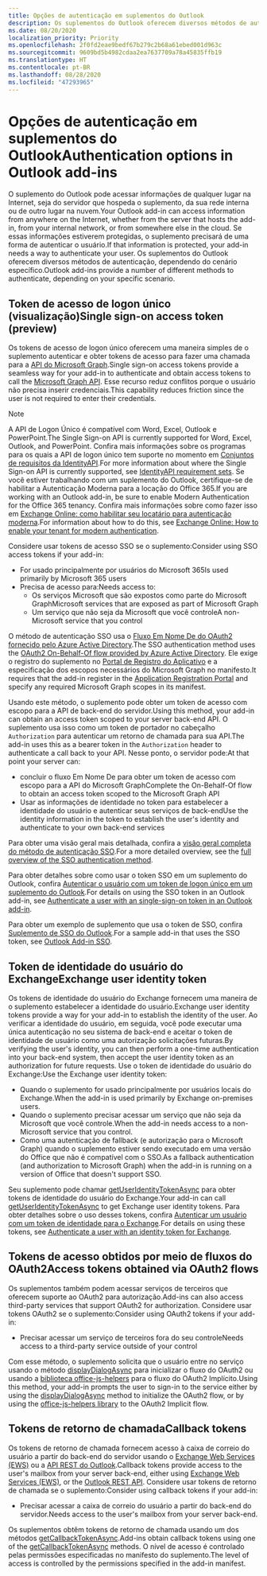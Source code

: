 ```yaml
---
title: Opções de autenticação em suplementos do Outlook
description: Os suplementos do Outlook oferecem diversos métodos de autenticação, dependendo do cenário específico.
ms.date: 08/20/2020
localization_priority: Priority
ms.openlocfilehash: 2f0fd2eae9bedf67b279c2b68a61ebed001d963c
ms.sourcegitcommit: 9609bd5b4982cdaa2ea7637709a78a45835ffb19
ms.translationtype: HT
ms.contentlocale: pt-BR
ms.lasthandoff: 08/28/2020
ms.locfileid: "47293965"
---
```

# <a name="authentication-options-in-outlook-add-ins"></a><span data-ttu-id="afd91-103">Opções de autenticação em suplementos do Outlook</span><span class="sxs-lookup"><span data-stu-id="afd91-103">Authentication options in Outlook add-ins</span></span>

<span data-ttu-id="afd91-104">O suplemento do Outlook pode acessar informações de qualquer lugar na Internet, seja do servidor que hospeda o suplemento, da sua rede interna ou de outro lugar na nuvem.</span><span class="sxs-lookup"><span data-stu-id="afd91-104">Your Outlook add-in can access information from anywhere on the Internet, whether from the server that hosts the add-in, from your internal network, or from somewhere else in the cloud.</span></span> <span data-ttu-id="afd91-105">Se essas informações estiverem protegidas, o suplemento precisará de uma forma de autenticar o usuário.</span><span class="sxs-lookup"><span data-stu-id="afd91-105">If that information is protected, your add-in needs a way to authenticate your user.</span></span> <span data-ttu-id="afd91-106">Os suplementos do Outlook oferecem diversos métodos de autenticação, dependendo do cenário específico.</span><span class="sxs-lookup"><span data-stu-id="afd91-106">Outlook add-ins provide a number of different methods to authenticate, depending on your specific scenario.</span></span>

## <a name="single-sign-on-access-token-preview"></a><span data-ttu-id="afd91-107">Token de acesso de logon único (visualização)</span><span class="sxs-lookup"><span data-stu-id="afd91-107">Single sign-on access token (preview)</span></span>

<span data-ttu-id="afd91-108">Os tokens de acesso de logon único oferecem uma maneira simples de o suplemento autenticar e obter tokens de acesso para fazer uma chamada para a [API do Microsoft Graph](/graph/overview).</span><span class="sxs-lookup"><span data-stu-id="afd91-108">Single sign-on access tokens provide a seamless way for your add-in to authenticate and obtain access tokens to call the [Microsoft Graph API](/graph/overview).</span></span> <span data-ttu-id="afd91-109">Esse recurso reduz conflitos porque o usuário não precisa inserir credenciais.</span><span class="sxs-lookup"><span data-stu-id="afd91-109">This capability reduces friction since the user is not required to enter their credentials.</span></span>

> [!NOTE]
> <span data-ttu-id="afd91-110">A API de Logon Único é compatível com Word, Excel, Outlook e PowerPoint.</span><span class="sxs-lookup"><span data-stu-id="afd91-110">The Single Sign-on API is currently supported for Word, Excel, Outlook, and PowerPoint.</span></span> <span data-ttu-id="afd91-111">Confira mais informações sobre os programas para os quais a API de logon único tem suporte no momento em [Conjuntos de requisitos da IdentityAPI](../reference/requirement-sets/identity-api-requirement-sets.md).</span><span class="sxs-lookup"><span data-stu-id="afd91-111">For more information about where the Single Sign-on API is currently supported, see [IdentityAPI requirement sets](../reference/requirement-sets/identity-api-requirement-sets.md).</span></span>
> <span data-ttu-id="afd91-112">Se você estiver trabalhando com um suplemento do Outlook, certifique-se de habilitar a Autenticação Moderna para a locação do Office 365.</span><span class="sxs-lookup"><span data-stu-id="afd91-112">If you are working with an Outlook add-in, be sure to enable Modern Authentication for the Office 365 tenancy.</span></span> <span data-ttu-id="afd91-113">Confira mais informações sobre como fazer isso em [Exchange Online: como habilitar seu locatário para autenticação moderna](https://social.technet.microsoft.com/wiki/contents/articles/32711.exchange-online-how-to-enable-your-tenant-for-modern-authentication.aspx).</span><span class="sxs-lookup"><span data-stu-id="afd91-113">For information about how to do this, see [Exchange Online: How to enable your tenant for modern authentication](https://social.technet.microsoft.com/wiki/contents/articles/32711.exchange-online-how-to-enable-your-tenant-for-modern-authentication.aspx).</span></span>

<span data-ttu-id="afd91-114">Considere usar tokens de acesso SSO se o suplemento:</span><span class="sxs-lookup"><span data-stu-id="afd91-114">Consider using SSO access tokens if your add-in:</span></span>

- <span data-ttu-id="afd91-115">For usado principalmente por usuários do Microsoft 365</span><span class="sxs-lookup"><span data-stu-id="afd91-115">Is used primarily by Microsoft 365 users</span></span>
- <span data-ttu-id="afd91-116">Precisa de acesso para:</span><span class="sxs-lookup"><span data-stu-id="afd91-116">Needs access to:</span></span>
  - <span data-ttu-id="afd91-117">Os serviços Microsoft que são expostos como parte do Microsoft Graph</span><span class="sxs-lookup"><span data-stu-id="afd91-117">Microsoft services that are exposed as part of Microsoft Graph</span></span>
  - <span data-ttu-id="afd91-118">Um serviço que não seja da Microsoft que você controle</span><span class="sxs-lookup"><span data-stu-id="afd91-118">A non-Microsoft service that you control</span></span>

<span data-ttu-id="afd91-119">O método de autenticação SSO usa o [Fluxo Em Nome De do OAuth2 fornecido pelo Azure Active Directory](/azure/active-directory/develop/active-directory-v2-protocols-oauth-on-behalf-of).</span><span class="sxs-lookup"><span data-stu-id="afd91-119">The SSO authentication method uses the [OAuth2 On-Behalf-Of flow provided by Azure Active Directory](/azure/active-directory/develop/active-directory-v2-protocols-oauth-on-behalf-of).</span></span> <span data-ttu-id="afd91-120">Ele exige o registro do suplemento no [Portal de Registro do Aplicativo](https://apps.dev.microsoft.com/) e a especificação dos escopos necessários do Microsoft Graph no manifesto.</span><span class="sxs-lookup"><span data-stu-id="afd91-120">It requires that the add-in register in the [Application Registration Portal](https://apps.dev.microsoft.com/) and specify any required Microsoft Graph scopes in its manifest.</span></span>

<span data-ttu-id="afd91-121">Usando este método, o suplemento pode obter um token de acesso com escopo para a API de back-end do servidor.</span><span class="sxs-lookup"><span data-stu-id="afd91-121">Using this method, your add-in can obtain an access token scoped to your server back-end API.</span></span> <span data-ttu-id="afd91-122">O suplemento usa isso como um token de portador no cabeçalho `Authorization` para autenticar um retorno de chamada para sua API.</span><span class="sxs-lookup"><span data-stu-id="afd91-122">The add-in uses this as a bearer token in the `Authorization` header to authenticate a call back to your API.</span></span> <span data-ttu-id="afd91-123">Nesse ponto, o servidor pode:</span><span class="sxs-lookup"><span data-stu-id="afd91-123">At that point your server can:</span></span>

- <span data-ttu-id="afd91-124">concluir o fluxo Em Nome De para obter um token de acesso com escopo para a API do Microsoft Graph</span><span class="sxs-lookup"><span data-stu-id="afd91-124">Complete the On-Behalf-Of flow to obtain an access token scoped to the Microsoft Graph API</span></span>
- <span data-ttu-id="afd91-125">Usar as informações de identidade no token para estabelecer a identidade do usuário e autenticar seus serviços de back-end</span><span class="sxs-lookup"><span data-stu-id="afd91-125">Use the identity information in the token to establish the user's identity and authenticate to your own back-end services</span></span>

<span data-ttu-id="afd91-126">Para obter uma visão geral mais detalhada, confira a [visão geral completa do método de autenticação SSO](../develop/sso-in-office-add-ins.md).</span><span class="sxs-lookup"><span data-stu-id="afd91-126">For a more detailed overview, see the [full overview of the SSO authentication method](../develop/sso-in-office-add-ins.md).</span></span>

<span data-ttu-id="afd91-127">Para obter detalhes sobre como usar o token SSO em um suplemento do Outlook, confira [Autenticar o usuário com um token de logon único em um suplemento do Outlook](authenticate-a-user-with-an-sso-token.md).</span><span class="sxs-lookup"><span data-stu-id="afd91-127">For details on using the SSO token in an Outlook add-in, see [Authenticate a user with an single-sign-on token in an Outlook add-in](authenticate-a-user-with-an-sso-token.md).</span></span>

<span data-ttu-id="afd91-128">Para obter um exemplo de suplemento que usa o token de SSO, confira [Suplemento de SSO do Outlook](https://github.com/OfficeDev/Outlook-Add-in-SSO).</span><span class="sxs-lookup"><span data-stu-id="afd91-128">For a sample add-in that uses the SSO token, see [Outlook Add-in SSO](https://github.com/OfficeDev/Outlook-Add-in-SSO).</span></span>

## <a name="exchange-user-identity-token"></a><span data-ttu-id="afd91-129">Token de identidade do usuário do Exchange</span><span class="sxs-lookup"><span data-stu-id="afd91-129">Exchange user identity token</span></span>

<span data-ttu-id="afd91-130">Os tokens de identidade do usuário do Exchange fornecem uma maneira de o suplemento estabelecer a identidade do usuário.</span><span class="sxs-lookup"><span data-stu-id="afd91-130">Exchange user identity tokens provide a way for your add-in to establish the identity of the user.</span></span> <span data-ttu-id="afd91-131">Ao verificar a identidade do usuário, em seguida, você pode executar uma única autenticação no seu sistema de back-end e aceitar o token de identidade de usuário como uma autorização solicitações futuras.</span><span class="sxs-lookup"><span data-stu-id="afd91-131">By verifying the user's identity, you can then perform a one-time authentication into your back-end system, then accept the user identity token as an authorization for future requests.</span></span> <span data-ttu-id="afd91-132">Use o token de identidade do usuário do Exchange:</span><span class="sxs-lookup"><span data-stu-id="afd91-132">Use the Exchange user identity token:</span></span>

- <span data-ttu-id="afd91-133">Quando o suplemento for usado principalmente por usuários locais do Exchange.</span><span class="sxs-lookup"><span data-stu-id="afd91-133">When the add-in is used primarily by Exchange on-premises users.</span></span>
- <span data-ttu-id="afd91-134">Quando o suplemento precisar acessar um serviço que não seja da Microsoft que você controle.</span><span class="sxs-lookup"><span data-stu-id="afd91-134">When the add-in needs access to a non-Microsoft service that you control.</span></span>
- <span data-ttu-id="afd91-135">Como uma autenticação de fallback (e autorização para o Microsoft Graph) quando o suplemento estiver sendo executado em uma versão do Office que não é compatível com o SSO.</span><span class="sxs-lookup"><span data-stu-id="afd91-135">As a fallback authentication (and authorization to Microsoft Graph) when the add-in is running on a version of Office that doesn't support SSO.</span></span>

<span data-ttu-id="afd91-136">Seu suplemento pode chamar [getUserIdentityTokenAsync](/javascript/api/outlook/office.mailbox#getuseridentitytokenasync-callback--usercontext-) para obter tokens de identidade do usuário do Exchange.</span><span class="sxs-lookup"><span data-stu-id="afd91-136">Your add-in can call [getUserIdentityTokenAsync](/javascript/api/outlook/office.mailbox#getuseridentitytokenasync-callback--usercontext-) to get Exchange user identity tokens.</span></span> <span data-ttu-id="afd91-137">Para obter detalhes sobre o uso desses tokens, confira [Autenticar um usuário com um token de identidade para o Exchange](authenticate-a-user-with-an-identity-token.md).</span><span class="sxs-lookup"><span data-stu-id="afd91-137">For details on using these tokens, see [Authenticate a user with an identity token for Exchange](authenticate-a-user-with-an-identity-token.md).</span></span>

## <a name="access-tokens-obtained-via-oauth2-flows"></a><span data-ttu-id="afd91-138">Tokens de acesso obtidos por meio de fluxos do OAuth2</span><span class="sxs-lookup"><span data-stu-id="afd91-138">Access tokens obtained via OAuth2 flows</span></span>

<span data-ttu-id="afd91-139">Os suplementos também podem acessar serviços de terceiros que oferecem suporte ao OAuth2 para autorização.</span><span class="sxs-lookup"><span data-stu-id="afd91-139">Add-ins can also access third-party services that support OAuth2 for authorization.</span></span> <span data-ttu-id="afd91-140">Considere usar tokens OAuth2 se o suplemento:</span><span class="sxs-lookup"><span data-stu-id="afd91-140">Consider using OAuth2 tokens if your add-in:</span></span>

- <span data-ttu-id="afd91-141">Precisar acessar um serviço de terceiros fora do seu controle</span><span class="sxs-lookup"><span data-stu-id="afd91-141">Needs access to a third-party service outside of your control</span></span>

<span data-ttu-id="afd91-142">Com esse método, o suplemento solicita que o usuário entre no serviço usando o método [displayDialogAsync](/javascript/api/office/office.ui#displaydialogasync-startaddress--options--callback-) para inicializar o fluxo do OAuth2 ou usando a [biblioteca office-js-helpers](https://github.com/OfficeDev/office-js-helpers) para o fluxo do OAuth2 Implícito.</span><span class="sxs-lookup"><span data-stu-id="afd91-142">Using this method, your add-in prompts the user to sign-in to the service either by using the [displayDialogAsync](/javascript/api/office/office.ui#displaydialogasync-startaddress--options--callback-) method to initialize the OAuth2 flow, or by using the [office-js-helpers library](https://github.com/OfficeDev/office-js-helpers) to the OAuth2 Implicit flow.</span></span>

## <a name="callback-tokens"></a><span data-ttu-id="afd91-143">Tokens de retorno de chamada</span><span class="sxs-lookup"><span data-stu-id="afd91-143">Callback tokens</span></span>

<span data-ttu-id="afd91-144">Os tokens de retorno de chamada fornecem acesso à caixa de correio do usuário a partir do back-end do servidor usando o [Exchange Web Services (EWS)](/exchange/client-developer/exchange-web-services/explore-the-ews-managed-api-ews-and-web-services-in-exchange) ou a [API REST do Outlook](/previous-versions/office/office-365-api/api/version-2.0/use-outlook-rest-api).</span><span class="sxs-lookup"><span data-stu-id="afd91-144">Callback tokens provide access to the user's mailbox from your server back-end, either using [Exchange Web Services (EWS)](/exchange/client-developer/exchange-web-services/explore-the-ews-managed-api-ews-and-web-services-in-exchange), or the [Outlook REST API](/previous-versions/office/office-365-api/api/version-2.0/use-outlook-rest-api).</span></span> <span data-ttu-id="afd91-145">Considere usar tokens de retorno de chamada se o suplemento:</span><span class="sxs-lookup"><span data-stu-id="afd91-145">Consider using callback tokens if your add-in:</span></span>

- <span data-ttu-id="afd91-146">Precisar acessar a caixa de correio do usuário a partir do back-end do servidor.</span><span class="sxs-lookup"><span data-stu-id="afd91-146">Needs access to the user's mailbox from your server back-end.</span></span>

<span data-ttu-id="afd91-147">Os suplementos obtêm tokens de retorno de chamada usando um dos métodos [getCallbackTokenAsync](../reference/objectmodel/preview-requirement-set/office.context.mailbox.md#methods).</span><span class="sxs-lookup"><span data-stu-id="afd91-147">Add-ins obtain callback tokens using one of the [getCallbackTokenAsync](../reference/objectmodel/preview-requirement-set/office.context.mailbox.md#methods) methods.</span></span> <span data-ttu-id="afd91-148">O nível de acesso é controlado pelas permissões especificadas no manifesto do suplemento.</span><span class="sxs-lookup"><span data-stu-id="afd91-148">The level of access is controlled by the permissions specified in the add-in manifest.</span></span>
